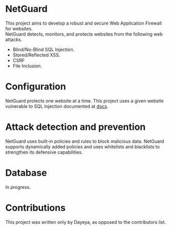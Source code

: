 # NetGuard
This project aims to develop a robust and secure Web Application Firewall for websites.<br>
NetGuard detects, monitors, and protects websites from the following web attacks.

* Blind/No-Blind SQL Injection.
* Stored/Reflected XSS.
* CSRF
* File Inclusion.

# Configuration
NetGuard protects one website at a time.
This project uses a given website vulnerable to SQL Injection documented at [docs](https://github.com/dayeya/SQLi/blob/main/README.md).

# Attack detection and prevention
NetGuard uses built-in policies and rules to block malicious data. NetGuard supports dynamically added policies and uses whitelists and blacklists to strengthen its defensive capabilities.

# Database
In progress.

# Contributions
This project was written only by Dayeya, as opposed to the contributors list.
